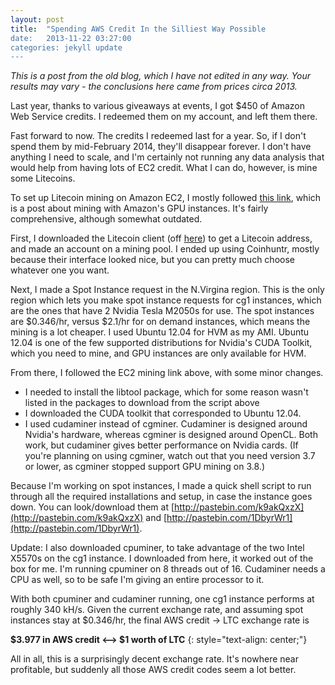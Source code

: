 ```yaml
---
layout: post
title:  "Spending AWS Credit In the Silliest Way Possible
date:   2013-11-22 03:27:00
categories: jekyll update
---
```

*This is a post from the old blog, which I have not edited in any way.
Your results may vary - the conclusions here came from prices circa 2013.*


Last year, thanks to various giveaways at events, I got $450 of Amazon Web Service credits. I redeemed them on my account, and left them there.


Fast forward to now. The credits I redeemed last for a year. So, if I don't spend them by mid-February 2014, they'll disappear forever. I don't have anything I need to scale, and I'm certainly not running any data analysis that would help from having lots of EC2 credit. What I can do, however, is mine some Litecoins.


To set up Litecoin mining on Amazon EC2, I mostly followed [this link](https://bitcointalk.org/index.php?topic=169377.0), which is a post about mining with Amazon's GPU instances. It's fairly comprehensive, although somewhat outdated.


First, I downloaded the Litecoin client (off [here](https://litecoin.org/)) to get a Litecoin address, and made an account on a mining pool. I ended up using Coinhuntr, mostly because their interface looked nice, but you can pretty much choose whatever one you want.


Next, I made a Spot Instance request in the N.Virgina region. This is the only region which lets you make spot instance requests for cg1 instances, which are the ones that have 2 Nvidia Tesla M2050s for use. The spot instances are $0.346/hr, versus $2.1/hr for on demand instances, which means the mining is a lot cheaper. I used Ubuntu 12.04 for HVM as my AMI. Ubuntu 12.04 is one of the few supported distributions for Nvidia's CUDA Toolkit, which you need to mine, and GPU instances are only available for HVM.


From there, I followed the EC2 mining link above, with some minor changes.

- I needed to install the libtool package, which for some reason wasn't listed in the packages to download from the script above
- I downloaded the CUDA toolkit that corresponded to Ubuntu 12.04.
- I used cudaminer instead of cgminer. Cudaminer is designed around Nvidia's hardware, whereas cgminer is designed around OpenCL. Both work, but cudaminer gives better performance on Nvidia cards. (If you're planning on using cgminer, watch out that you need version 3.7 or lower, as cgminer stopped support GPU mining on 3.8.)

Because I'm working on spot instances, I made a quick shell script to run through all the required installations and setup, in case the instance goes down. You can look/download them at [http://pastebin.com/k9akQxzX](http://pastebin.com/k9akQxzX) and [http://pastebin.com/1DbyrWr1](http://pastebin.com/1DbyrWr1).


Update: I also downloaded cpuminer, to take advantage of the two Intel X5570s on the cg1 instance. I downloaded from here, it worked out of the box for me. I'm running cpuminer on 8 threads out of 16. Cudaminer needs a CPU as well, so to be safe I'm giving an entire processor to it.


With both cpuminer and cudaminer running, one cg1 instance performs at roughly 340 kH/s. Given the current exchange rate, and assuming spot instances stay at $0.346/hr, the final AWS credit -> LTC exchange rate is

**$3.977 in AWS credit <--> $1 worth of LTC**
{: style="text-align: center;"}


All in all, this is a surprisingly decent exchange rate. It's nowhere near profitable, but suddenly all those AWS credit codes seem a lot better.

